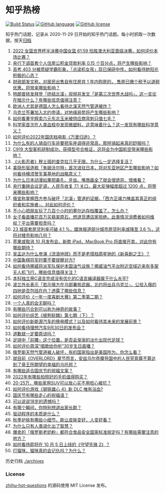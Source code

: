 # 知乎热榜
[![Build Status](https://github.com/ToWeLong/zhihu-hot-questions/workflows/CI/badge.svg)](https://github.com/ToWeLong/zhihu-hot-questions/actions)
[![GitHub language](https://img.shields.io/badge/language-golang-orange.svg)](https://golang.org/)
[![GitHub license](https://img.shields.io/github/license/ToWeLong/zhihu-hot-questions)](https://github.com/ToWeLong/zhihu-hot-questions/blob/main/LICENSE)

知乎热门话题，记录从 2020-11-29 日开始的知乎热门话题。每小时抓取一次数据，按天[归档](./archives)

<!-- BEGIN -->

1. [2022 女篮世界杯半决赛中国女篮 61:59 险胜澳大利亚晋级决赛，如何评价本场比赛？](https://www.zhihu.com/question/557014697)
1. [央行下调首套个人住房公积金贷款利率 0.15 个百分点，将产生哪些影响？](https://www.zhihu.com/question/557143703)
1. [高考 403 分被质疑学霸形象，「点读机女孩」现已保研中传，如何看待她阳光积极的心态？](https://www.zhihu.com/question/556458307)
1. [财政部发文称，对居民出售自有住房并 1 年内购房的， 售房已缴个税予以退税优惠，将带来哪些影响？](https://www.zhihu.com/question/556970736)
1. [特朗普转发拜登「终结北溪」视频并发文「是第三次世界大战吗」，这一言论在暗示什么？有哪些信息值得注意？](https://www.zhihu.com/question/556858712)
1. [欧洲人尤其是德国人怎么看待北溪天然气管道被炸？](https://www.zhihu.com/question/556015016)
1. [乌克兰签署加入北约申请，对地缘局势将产生哪些影响？](https://www.zhihu.com/question/557163361)
1. [如何看董宇辉卖六元东北玉米被供应商背刺只值七毛？](https://www.zhihu.com/question/555872060)
1. [科学家首次在人类血栓中发现微塑料，这意味着什么？这一发现有哪些科学意义？](https://www.zhihu.com/question/556869839)
1. [如何评价2022年国庆档电影《万里归途》？](https://www.zhihu.com/question/555312382)
1. [为什么有的人骑自行车非要把车座调得非常高，那样骑起来真的舒服吗？](https://www.zhihu.com/question/556246431)
1. [C919 大型客机研制成功，获得型号合格证，这将会为中国航空带来哪些影响？](https://www.zhihu.com/question/557031167)
1. [《火影忍者》秽土斑的查克拉几乎无限，为什么一定选择复活？](https://www.zhihu.com/question/553839346)
1. [美隐形驱逐舰「朱姆沃尔特」首次进驻日本，将对东亚地区产生哪些影响？如何看待横须贺军事基地的战略意义？](https://www.zhihu.com/question/556381219)
1. [为什么日本动漫如果把鼻孔、牙齿、嘴唇画全了就会很诡异、很难看？](https://www.zhihu.com/question/28489148)
1. [央行重磅会议定调，人民币收复 7.1 关口，最大反弹幅度超过 1200 点，将带来哪些影响？](https://www.zhihu.com/question/556860966)
1. [俄宣称掌握西方参与破坏「北溪」管道的证据，「西方正竭力掩盖其真正的组织者和实施者」，对此如何评价？](https://www.zhihu.com/question/557087473)
1. [不小心把朋友玩了几百个小时的塞尔达存档覆盖了，怎么办？](https://www.zhihu.com/question/555975233)
1. [女子看直播花百万买翡翠原石，想退货遭店家拒绝。此类情况消费者如何维权？平台需要担责吗？](https://www.zhihu.com/question/555851790)
1. [23 城首套房贷利率可破 4.1 %，媒体报道部分城市房贷利率或降至 3.6 %，这将对楼市影响几何？](https://www.zhihu.com/question/556926218)
1. [苹果或取消 10 月发布会，新款 iPad、MacBook Pro 将直接开卖，对此你有哪些期待？](https://www.zhihu.com/question/555586252)
1. [吴孟达为什么参演《流浪地球》而不是老搭档周星驰的《新喜剧之王》？](https://www.zhihu.com/question/311959965)
1. [中国象棋将军时要不要提醒对方?](https://www.zhihu.com/question/484392953)
1. [如何看待挪威将派军队保护本国油气设施？挪威油气平台附近空域近来有多架无人机飞行，哪些信息值得关注？](https://www.zhihu.com/question/556526318)
1. [本科独立用C语言完成没有优化的C语言编译器属于什么水平?](https://www.zhihu.com/question/556253610)
1. [波兰外长表示「若示俄方在乌部署核武器，北约将出兵乌克兰」，公投入俄的四地是否包括在内？透露了哪些信息？](https://www.zhihu.com/question/557129616)
1. [如何评价《一年一度喜剧大赛》第二季第二期？](https://www.zhihu.com/question/557080086)
1. [一个人真的会无聊吗？](https://www.zhihu.com/question/556775176)
1. [有哪些巧合到可以称为神奇的故事？](https://www.zhihu.com/question/66562971)
1. [如何评价综艺《披荆斩棘》第七期（下）？](https://www.zhihu.com/question/556853386)
1. [如何评价新能源汽车的换电模式？以及如何看待其未来的发展前景？](https://www.zhihu.com/question/411769140)
1. [如何看待理想汽车9月30日的发布会？](https://www.zhihu.com/question/555074193)
1. [道歉就一定要原谅吗？](https://www.zhihu.com/question/556959196)
1. [足球中「前腰」这个位置，是否会渐渐的淡化出现代足球？](https://www.zhihu.com/question/306327981)
1. [如何评价周深“唱歌给你听”30岁生日直播？](https://www.zhihu.com/question/556806447)
1. [俄罗斯天然气管道被人破坏，有的国家指出是美国所为，你怎么看？](https://www.zhihu.com/question/556771805)
1. [就目前《OVERLORD》章节而言，安兹乌尔恭魔导国中的人民究竟算不算达到了骨王所期望的幸福的乌托邦？](https://www.zhihu.com/question/519091827)
1. [有哪些适合国庆节的祝福文案？](https://www.zhihu.com/question/489475061)
1. [2022年有哪些拍照好的手机值得购买？](https://www.zhihu.com/question/509266576)
1. [20-25万，哪些家用SUV可以放心买不用担心被坑？](https://www.zhihu.com/question/552659731)
1. [如何评价游戏《钢铁雄心 4》新 DLC 唯有浴血?](https://www.zhihu.com/question/556037647)
1. [国庆节有哪些走心的祝福语？](https://www.zhihu.com/question/296796795)
1. [可以说说18岁的遗憾吗？](https://www.zhihu.com/question/555776818)
1. [有哪个瞬间，你特别想退出家长群？](https://www.zhihu.com/question/471983693)
1. [驱动程序的本质是什么？](https://www.zhihu.com/question/33423788)
1. [秋季护肤有哪些小细节，能让皮肤变好，人变好看？](https://www.zhihu.com/question/555645715)
1. [为什么只有人类进化出了智慧？](https://www.zhihu.com/question/32110547)
1. [爆卖的「俄罗斯老奶粉」都符合食品安全国家标准规定吗？有哪些需要注意的地方？](https://www.zhihu.com/question/556213396)
1. [如何看待即将在 10 月 5 日上线的《守望先锋 2》？](https://www.zhihu.com/question/556390587)
1. [打猫咪，猫咪真的会记仇吗？为什么？](https://www.zhihu.com/question/556056158)

<!-- END -->

历史归档 [./archives](./archives)


### License
[zhihu-hot-questions](https://github.com/towelong/zhihu-hot-questions) 的源码使用 MIT License 发布。